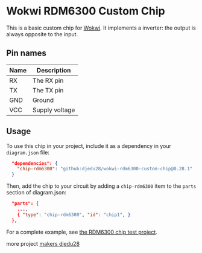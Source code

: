 # Wokwi RDM6300 Custom Chip

This is a basic custom chip for [Wokwi](https://wokwi.com/). It implements a inverter: the output is always opposite to the input.

## Pin names

| Name | Description              |
| ---- | ------------------------ |
| RX   | The RX pin               |
| TX   | The TX pin               |
| GND  | Ground                   |
| VCC  | Supply voltage           |

## Usage

To use this chip in your project, include it as a dependency in your `diagram.json` file:

```json
  "dependencies": {
    "chip-rdm6300": "github:djedu28/wokwi-rdm6300-custom-chip@0.28.1"
  }
```

Then, add the chip to your circuit by adding a `chip-rdm6300` item to the `parts` section of diagram.json:

```json
  "parts": {
    ...,
    { "type": "chip-rdm6300", "id": "chip1", }
  },
```

For a complete example, see [the RDM6300 chip test project](https://wokwi.com/).

more project [makers djedu28](https://wokwi.com/makers/djedu28)